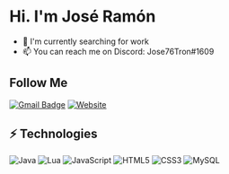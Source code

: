 # Hi. I'm José Ramón

- 🔭 I'm currently searching for work
- 📫 You can reach me on Discord: Jose76Tron#1609

## Follow Me

[![Gmail Badge](https://img.shields.io/badge/-songoanda59@hotmail.es-0078D4?style=flat-square&logo=microsoft-outlook&logoColor=white)](mailto:songoanda59@hotmail.es)
[![Website](https://img.shields.io/website?style=flat-square&up_color=purple&up_message=Crazies%20RP&url=https%3A%2F%2Fwww.craziesrp.es%2F)](https://www.craziesrp.es)

## ⚡ Technologies

![Java](https://img.shields.io/badge/java-%23ED8B00.svg?style=for-the-badge&logo=java&logoColor=white)
![Lua](https://img.shields.io/badge/Lua-%232C2D72.svg?style=flat-square&logo=lua&logoColor=white)
![JavaScript](https://img.shields.io/badge/-JavaScript-black?style=flat-square&logo=javascript)
![HTML5](https://img.shields.io/badge/-HTML5-E34F26?style=flat-square&logo=html5&logoColor=white)
![CSS3](https://img.shields.io/badge/-CSS3-1572B6?style=flat-square&logo=css3)
![MySQL](https://img.shields.io/badge/-MySQL-black?style=flat-square&logo=mysql)
